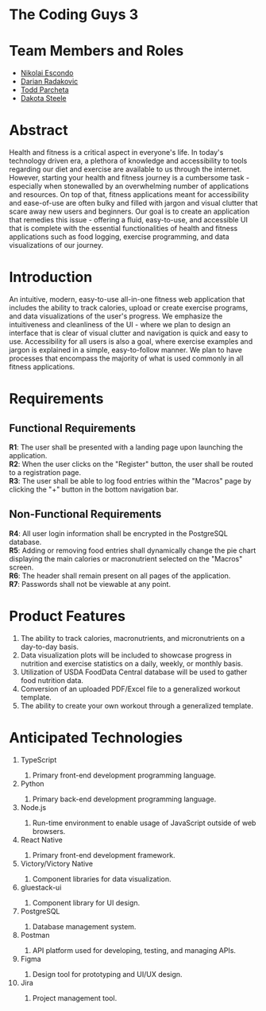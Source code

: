 # The Coding Guys 3

# Team Members and Roles

* [Nikolai Escondo](https://github.com/nescondo/CIS350-HW2-Escondo)
* [Darian Radakovic](https://github.com/Darian461/CIS350-HW2-Radakovic)
* [Todd Parcheta](https://github.com/ToddPar/CIS350-HW2-Parcheta.git)
* [Dakota Steele](https://github.com/Jus1Dak/CIS350-HW2-Steele)

# Abstract

Health and fitness is a critical aspect in everyone's life. In today's technology driven era, a plethora of knowledge and accessibility to tools regarding our diet and exercise
are available to us through the internet. However, starting your health and fitness journey is a cumbersome task - especially when stonewalled by an overwhelming number
of applications and resources. On top of that, fitness applications meant for accessibility and ease-of-use are often bulky and filled with jargon and visual clutter that scare
away new users and beginners. Our goal is to create an application that remedies this issue - offering a fluid, easy-to-use, and accessible UI that is complete with the essential
functionalities of health and fitness applications such as food logging, exercise programming, and data visualizations of our journey.

# Introduction

An intuitive, modern, easy-to-use all-in-one fitness web application that includes the ability to track calories, upload or create exercise programs, and data visualizations of the
user's progress. We emphasize the intuitiveness and cleanliness of the UI - where we plan to design an interface that is clear of visual clutter and navigation is quick and easy
to use. Accessibility for all users is also a goal, where exercise examples and jargon is explained in a simple, easy-to-follow manner.
We plan to have processes that encompass the majority of what is used commonly in all fitness applications.

# Requirements
## Functional Requirements
<b>R1</b>: The user shall be presented with a landing page upon launching the application. <br>
<b>R2</b>: When the user clicks on the "Register" button, the user shall be routed to a registration page. <br>
<b>R3</b>: The user shall be able to log food entries within the "Macros" page by clicking the "+" button in the bottom navigation bar.

## Non-Functional Requirements
<b>R4</b>: All user login information shall be encrypted in the PostgreSQL database. <br>
<b>R5</b>: Adding or removing food entries shall dynamically change the pie chart displaying the main calories or macronutrient selected on the "Macros" screen. <br>
<b>R6</b>: The header shall remain present on all pages of the application. <br>
<b>R7</b>: Passwords shall not be viewable at any point.

# Product Features
<ol>
    <li>The ability to track calories, macronutrients, and micronutrients on a day-to-day basis.</li>
    <li>Data visualization plots will be included to showcase progress in nutrition and exercise statistics on a daily, weekly, or monthly basis.</li>
    <li>Utilization of USDA FoodData Central database will be used to gather food nutrition data.</li>
    <li>Conversion of an uploaded PDF/Excel file to a generalized workout template.</li>
    <li>The ability to create your own workout through a generalized template.</li>
</ol>

# Anticipated Technologies
<ol>
    <li>TypeScript</li>
        <ol>
            <li>Primary front-end development programming language.</li>
        </ol>
    <li>Python</li>
        <ol>
            <li>Primary back-end development programming language.</li>
        </ol>
    <li>Node.js</li>
        <ol>
            <li>Run-time environment to enable usage of JavaScript outside of web browsers.</li>
        </ol>
    <li>React Native</li>
        <ol>
            <li>Primary front-end development framework.</li>
        </ol>
    <li>Victory/Victory Native</li>
        <ol>
            <li>Component libraries for data visualization.</li>
        </ol>
    <li>gluestack-ui</li>
        <ol>
            <li>Component library for UI design.</li>
        </ol>
    <li>PostgreSQL</li>
        <ol>
            <li>Database management system.</li>
        </ol>
    <li>Postman</li>
        <ol>
            <li>API platform used for developing, testing, and managing APIs.</li>
        </ol>
    <li>Figma</li>
        <ol>
            <li>Design tool for prototyping and UI/UX design.</li>
        </ol>
    <li>Jira</li>
        <ol>
            <li>Project management tool.</li>
        </ol>
</ol>
